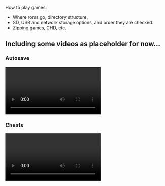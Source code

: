 How to play games.

* Where roms go, directory structure.
* SD, USB and network storage options, and order they are checked.
* Zipping games, CHD, etc.

## Including some videos as placeholder for now...

### Autosave
![type:video](videos/autosave.mp4)

### Cheats
![type:video](videos/cheats.mp4)